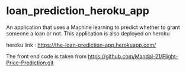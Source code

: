 # loan_prediction_heroku_app
An application that uses a Machine learning  to predict whether to grant someone a loan or not. This application is also deployed on heroku 

heroku link : https://the-loan-prediction-app.herokuapp.com/

The front end code is taken from  https://github.com/Mandal-21/Flight-Price-Prediction.git
